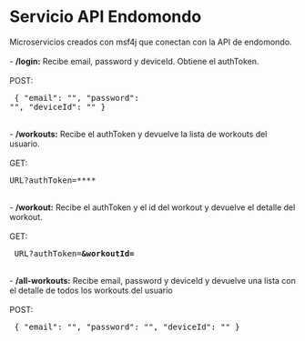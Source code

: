 # Servicio API Endomondo
Microservicios creados con msf4j que conectan con la API de endomondo.<br><br>
	- <b>/login:</b> Recibe email, password y deviceId. Obtiene el authToken.<br>
		<br>POST:<br>
		<pre>
			{
				"email": "",
				"password": "",
				"deviceId": ""
			}
		</pre><br>
	- <b>/workouts:</b> Recibe el authToken y devuelve la lista de workouts del usuario.<br>
		<br>GET:<br>
		<pre>
			URL?authToken=****
		</pre><br>
	- <b>/workout:</b> Recibe el authToken y el id del workout y devuelve el detalle del workout.<br>
		<br>GET:<br>
		<pre>
			URL?authToken=****&workoutId=****
		</pre><br>
	- <b>/all-workouts:</b> Recibe email, password y deviceId y devuelve una lista con el detalle de todos los workouts del usuario<br>
		<br>POST:<br>
		<pre>
			{
				"email": "",
				"password": "",
				"deviceId": ""
			}
		</pre><br>